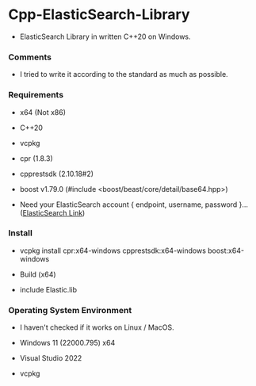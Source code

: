 # Cpp-ElasticSearch-Library


- ElasticSearch Library in written C++20 on Windows.




### Comments

- I tried to write it according to the standard as much as possible.






### Requirements

- x64 (Not x86)


- C++20


- vcpkg


- cpr (1.8.3)


- cpprestsdk (2.10.18#2)


- boost v1.79.0 (#include \<boost/beast/core/detail/base64.hpp\>)


- Need your ElasticSearch account { endpoint, username, password }... ([ElasticSearch Link](https://elastic.co))




### Install

- vcpkg install cpr:x64-windows cpprestsdk:x64-windows boost:x64-windows


- Build (x64)


- include Elastic.lib


### Operating System Environment


- I haven't checked if it works on Linux / MacOS.


- Windows 11 (22000.795) x64


- Visual Studio 2022


- vcpkg
